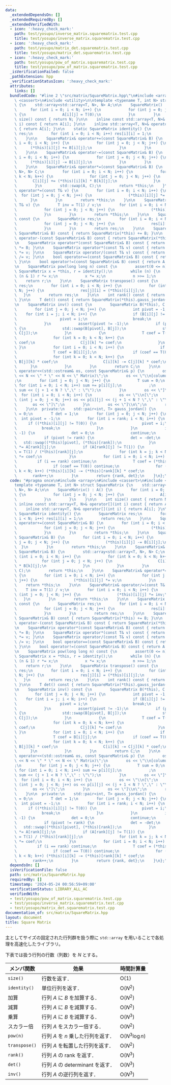 ```yaml
---
data:
  _extendedDependsOn: []
  _extendedRequiredBy: []
  _extendedVerifiedWith:
  - icon: ':heavy_check_mark:'
    path: test/yosupo/inverse_matrix.squarematrix.test.cpp
    title: test/yosupo/inverse_matrix.squarematrix.test.cpp
  - icon: ':heavy_check_mark:'
    path: test/yosupo/matrix_det.squarematrix.test.cpp
    title: test/yosupo/matrix_det.squarematrix.test.cpp
  - icon: ':heavy_check_mark:'
    path: test/yosupo/pow_of_matrix.squarematrix.test.cpp
    title: test/yosupo/pow_of_matrix.squarematrix.test.cpp
  _isVerificationFailed: false
  _pathExtension: hpp
  _verificationStatusIcon: ':heavy_check_mark:'
  attributes:
    links: []
  bundledCode: "#line 2 \"src/matrix/SquareMatrix.hpp\"\n#include <array>\n#include\
    \ <cassert>\n#include <utility>\n\ntemplate <typename T, int N> struct SquareMatrix\
    \ {\n    std::array<std::array<T, N>, N> A;\n\n    SquareMatrix() : A() {\n  \
    \      for (int i = 0; i < N; i++) {\n            for (int j = 0; j < N; j++)\
    \ {\n                A[i][j] = T(0);\n            }\n        }\n    }\n\n    int\
    \ size() const { return N; }\n\n    inline const std::array<T, N>& operator[](int\
    \ i) const { return A[i]; }\n\n    inline std::array<T, N>& operator[](int i)\
    \ { return A[i]; }\n\n    static SquareMatrix identity() {\n        SquareMatrix\
    \ res;\n        for (int i = 0; i < N; i++) res[i][i] = 1;\n        return res;\n\
    \    }\n\n    SquareMatrix& operator+=(const SquareMatrix& B) {\n        for (int\
    \ i = 0; i < N; i++) {\n            for (int j = 0; j < N; j++) {\n          \
    \      (*this)[i][j] += B[i][j];\n            }\n        }\n        return *this;\n\
    \    }\n\n    SquareMatrix& operator-=(const SquareMatrix& B) {\n        for (int\
    \ i = 0; i < N; i++) {\n            for (int j = 0; j < N; j++) {\n          \
    \      (*this)[i][j] -= B[i][j];\n            }\n        }\n        return *this;\n\
    \    }\n\n    SquareMatrix& operator*=(const SquareMatrix& B) {\n        std::array<std::array<T,\
    \ N>, N> C;\n        for (int i = 0; i < N; i++) {\n            for (int k = 0;\
    \ k < N; k++) {\n                for (int j = 0; j < N; j++) {\n             \
    \       C[i][j] += (*this)[i][k] * B[k][j];\n                }\n            }\n\
    \        }\n        std::swap(A, C);\n        return *this;\n    }\n\n    SquareMatrix&\
    \ operator*=(const T& v) {\n        for (int i = 0; i < N; i++) {\n          \
    \  for (int j = 0; j < N; j++) {\n                (*this)[i][j] *= v;\n      \
    \      }\n        }\n        return *this;\n    }\n\n    SquareMatrix& operator/=(const\
    \ T& v) {\n        T inv = T(1) / v;\n        for (int i = 0; i < N; i++) {\n\
    \            for (int j = 0; j < N; j++) {\n                (*this)[i][j] *= inv;\n\
    \            }\n        }\n        return *this;\n    }\n\n    SquareMatrix operator-()\
    \ const {\n        SquareMatrix res;\n        for (int i = 0; i < N; i++) {\n\
    \            for (int j = 0; j < N; j++) {\n                res[i][j] = -(*this)[i][j];\n\
    \            }\n        }\n        return res;\n    }\n\n    SquareMatrix operator+(const\
    \ SquareMatrix& B) const { return SquareMatrix(*this) += B; }\n\n    SquareMatrix\
    \ operator-(const SquareMatrix& B) const { return SquareMatrix(*this) -= B; }\n\
    \n    SquareMatrix operator*(const SquareMatrix& B) const { return SquareMatrix(*this)\
    \ *= B; }\n\n    SquareMatrix operator*(const T& v) const { return SquareMatrix(*this)\
    \ *= v; }\n\n    SquareMatrix operator/(const T& v) const { return SquareMatrix(*this)\
    \ /= v; }\n\n    bool operator==(const SquareMatrix& B) const { return A == B.A;\
    \ }\n\n    bool operator!=(const SquareMatrix& B) const { return A != B.A; }\n\
    \n    SquareMatrix pow(long long n) const {\n        assert(0 <= n);\n       \
    \ SquareMatrix x = *this, r = identity();\n        while (n) {\n            if\
    \ (n & 1) r *= x;\n            x *= x;\n            n >>= 1;\n        }\n    \
    \    return r;\n    }\n\n    SquareMatrix transpose() const {\n        SquareMatrix\
    \ res;\n        for (int i = 0; i < N; i++) {\n            for (int j = 0; j <\
    \ N; j++) {\n                res[j][i] = (*this)[i][j];\n            }\n     \
    \   }\n        return res;\n    }\n\n    int rank() const { return SquareMatrix(*this).gauss_jordan().first;\
    \ }\n\n    T det() const { return SquareMatrix(*this).gauss_jordan().second; }\n\
    \n    SquareMatrix inv() const {\n        SquareMatrix B(*this), C = identity();\n\
    \        for (int j = 0; j < N; j++) {\n            int pivot = -1;\n        \
    \    for (int i = j; i < N; i++) {\n                if (B[i][j] != T(0)) {\n \
    \                   pivot = i;\n                    break;\n                }\n\
    \            }\n            assert(pivot != -1);\n            if (pivot != j)\
    \ {\n                std::swap(B[pivot], B[j]);\n                std::swap(C[pivot],\
    \ C[j]);\n            }\n            {\n                T coef = T(1) / B[j][j];\n\
    \                for (int k = 0; k < N; k++) {\n                    B[j][k] *=\
    \ coef;\n                    C[j][k] *= coef;\n                }\n           \
    \ }\n            for (int i = 0; i < N; i++) {\n                if (i == j) continue;\n\
    \                T coef = B[i][j];\n                if (coef == T(0)) continue;\n\
    \                for (int k = 0; k < N; k++) {\n                    B[i][k] -=\
    \ B[j][k] * coef;\n                    C[i][k] -= C[j][k] * coef;\n          \
    \      }\n            }\n        }\n        return C;\n    }\n\n    friend std::ostream&\
    \ operator<<(std::ostream& os, const SquareMatrix& p) {\n        os << \"[(\"\
    \ << N << \" * \" << N << \" Matrix)\";\n        os << \"\\n[columun sums: \"\
    ;\n        for (int j = 0; j < N; j++) {\n            T sum = 0;\n           \
    \ for (int i = 0; i < N; i++) sum += p[i][j];\n            ;\n            os <<\
    \ sum << (j + 1 < N ? \",\" : \"\");\n        }\n        os << \"]\";\n      \
    \  for (int i = 0; i < N; i++) {\n            os << \"\\n[\";\n            for\
    \ (int j = 0; j < N; j++) os << p[i][j] << (j + 1 < N ? \",\" : \"\");\n     \
    \       os << \"]\";\n        }\n        os << \"]\\n\";\n        return os;\n\
    \    }\n\n  private:\n    std::pair<int, T> gauss_jordan() {\n        int rank\
    \ = 0;\n        T det = 1;\n        for (int j = 0; j < N; j++) {\n          \
    \  int pivot = -1;\n            for (int i = rank; i < N; i++) {\n           \
    \     if ((*this)[i][j] != T(0)) {\n                    pivot = i;\n         \
    \           break;\n                }\n            }\n            if (pivot ==\
    \ -1) {\n                det = 0;\n                continue;\n            }\n\
    \            if (pivot != rank) {\n                det = -det;\n             \
    \   std::swap((*this)[pivot], (*this)[rank]);\n            }\n            det\
    \ *= A[rank][j];\n            if (A[rank][j] != T(1)) {\n                T coef\
    \ = T(1) / (*this)[rank][j];\n                for (int k = j; k < N; k++) (*this)[rank][k]\
    \ *= coef;\n            }\n            for (int i = 0; i < N; i++) {\n       \
    \         if (i == rank) continue;\n                T coef = (*this)[i][j];\n\
    \                if (coef == T(0)) continue;\n                for (int k = j;\
    \ k < N; k++) (*this)[i][k] -= (*this)[rank][k] * coef;\n            }\n     \
    \       rank++;\n        }\n        return {rank, det};\n    }\n};\n"
  code: "#pragma once\n#include <array>\n#include <cassert>\n#include <utility>\n\n\
    template <typename T, int N> struct SquareMatrix {\n    std::array<std::array<T,\
    \ N>, N> A;\n\n    SquareMatrix() : A() {\n        for (int i = 0; i < N; i++)\
    \ {\n            for (int j = 0; j < N; j++) {\n                A[i][j] = T(0);\n\
    \            }\n        }\n    }\n\n    int size() const { return N; }\n\n   \
    \ inline const std::array<T, N>& operator[](int i) const { return A[i]; }\n\n\
    \    inline std::array<T, N>& operator[](int i) { return A[i]; }\n\n    static\
    \ SquareMatrix identity() {\n        SquareMatrix res;\n        for (int i = 0;\
    \ i < N; i++) res[i][i] = 1;\n        return res;\n    }\n\n    SquareMatrix&\
    \ operator+=(const SquareMatrix& B) {\n        for (int i = 0; i < N; i++) {\n\
    \            for (int j = 0; j < N; j++) {\n                (*this)[i][j] += B[i][j];\n\
    \            }\n        }\n        return *this;\n    }\n\n    SquareMatrix& operator-=(const\
    \ SquareMatrix& B) {\n        for (int i = 0; i < N; i++) {\n            for (int\
    \ j = 0; j < N; j++) {\n                (*this)[i][j] -= B[i][j];\n          \
    \  }\n        }\n        return *this;\n    }\n\n    SquareMatrix& operator*=(const\
    \ SquareMatrix& B) {\n        std::array<std::array<T, N>, N> C;\n        for\
    \ (int i = 0; i < N; i++) {\n            for (int k = 0; k < N; k++) {\n     \
    \           for (int j = 0; j < N; j++) {\n                    C[i][j] += (*this)[i][k]\
    \ * B[k][j];\n                }\n            }\n        }\n        std::swap(A,\
    \ C);\n        return *this;\n    }\n\n    SquareMatrix& operator*=(const T& v)\
    \ {\n        for (int i = 0; i < N; i++) {\n            for (int j = 0; j < N;\
    \ j++) {\n                (*this)[i][j] *= v;\n            }\n        }\n    \
    \    return *this;\n    }\n\n    SquareMatrix& operator/=(const T& v) {\n    \
    \    T inv = T(1) / v;\n        for (int i = 0; i < N; i++) {\n            for\
    \ (int j = 0; j < N; j++) {\n                (*this)[i][j] *= inv;\n         \
    \   }\n        }\n        return *this;\n    }\n\n    SquareMatrix operator-()\
    \ const {\n        SquareMatrix res;\n        for (int i = 0; i < N; i++) {\n\
    \            for (int j = 0; j < N; j++) {\n                res[i][j] = -(*this)[i][j];\n\
    \            }\n        }\n        return res;\n    }\n\n    SquareMatrix operator+(const\
    \ SquareMatrix& B) const { return SquareMatrix(*this) += B; }\n\n    SquareMatrix\
    \ operator-(const SquareMatrix& B) const { return SquareMatrix(*this) -= B; }\n\
    \n    SquareMatrix operator*(const SquareMatrix& B) const { return SquareMatrix(*this)\
    \ *= B; }\n\n    SquareMatrix operator*(const T& v) const { return SquareMatrix(*this)\
    \ *= v; }\n\n    SquareMatrix operator/(const T& v) const { return SquareMatrix(*this)\
    \ /= v; }\n\n    bool operator==(const SquareMatrix& B) const { return A == B.A;\
    \ }\n\n    bool operator!=(const SquareMatrix& B) const { return A != B.A; }\n\
    \n    SquareMatrix pow(long long n) const {\n        assert(0 <= n);\n       \
    \ SquareMatrix x = *this, r = identity();\n        while (n) {\n            if\
    \ (n & 1) r *= x;\n            x *= x;\n            n >>= 1;\n        }\n    \
    \    return r;\n    }\n\n    SquareMatrix transpose() const {\n        SquareMatrix\
    \ res;\n        for (int i = 0; i < N; i++) {\n            for (int j = 0; j <\
    \ N; j++) {\n                res[j][i] = (*this)[i][j];\n            }\n     \
    \   }\n        return res;\n    }\n\n    int rank() const { return SquareMatrix(*this).gauss_jordan().first;\
    \ }\n\n    T det() const { return SquareMatrix(*this).gauss_jordan().second; }\n\
    \n    SquareMatrix inv() const {\n        SquareMatrix B(*this), C = identity();\n\
    \        for (int j = 0; j < N; j++) {\n            int pivot = -1;\n        \
    \    for (int i = j; i < N; i++) {\n                if (B[i][j] != T(0)) {\n \
    \                   pivot = i;\n                    break;\n                }\n\
    \            }\n            assert(pivot != -1);\n            if (pivot != j)\
    \ {\n                std::swap(B[pivot], B[j]);\n                std::swap(C[pivot],\
    \ C[j]);\n            }\n            {\n                T coef = T(1) / B[j][j];\n\
    \                for (int k = 0; k < N; k++) {\n                    B[j][k] *=\
    \ coef;\n                    C[j][k] *= coef;\n                }\n           \
    \ }\n            for (int i = 0; i < N; i++) {\n                if (i == j) continue;\n\
    \                T coef = B[i][j];\n                if (coef == T(0)) continue;\n\
    \                for (int k = 0; k < N; k++) {\n                    B[i][k] -=\
    \ B[j][k] * coef;\n                    C[i][k] -= C[j][k] * coef;\n          \
    \      }\n            }\n        }\n        return C;\n    }\n\n    friend std::ostream&\
    \ operator<<(std::ostream& os, const SquareMatrix& p) {\n        os << \"[(\"\
    \ << N << \" * \" << N << \" Matrix)\";\n        os << \"\\n[columun sums: \"\
    ;\n        for (int j = 0; j < N; j++) {\n            T sum = 0;\n           \
    \ for (int i = 0; i < N; i++) sum += p[i][j];\n            ;\n            os <<\
    \ sum << (j + 1 < N ? \",\" : \"\");\n        }\n        os << \"]\";\n      \
    \  for (int i = 0; i < N; i++) {\n            os << \"\\n[\";\n            for\
    \ (int j = 0; j < N; j++) os << p[i][j] << (j + 1 < N ? \",\" : \"\");\n     \
    \       os << \"]\";\n        }\n        os << \"]\\n\";\n        return os;\n\
    \    }\n\n  private:\n    std::pair<int, T> gauss_jordan() {\n        int rank\
    \ = 0;\n        T det = 1;\n        for (int j = 0; j < N; j++) {\n          \
    \  int pivot = -1;\n            for (int i = rank; i < N; i++) {\n           \
    \     if ((*this)[i][j] != T(0)) {\n                    pivot = i;\n         \
    \           break;\n                }\n            }\n            if (pivot ==\
    \ -1) {\n                det = 0;\n                continue;\n            }\n\
    \            if (pivot != rank) {\n                det = -det;\n             \
    \   std::swap((*this)[pivot], (*this)[rank]);\n            }\n            det\
    \ *= A[rank][j];\n            if (A[rank][j] != T(1)) {\n                T coef\
    \ = T(1) / (*this)[rank][j];\n                for (int k = j; k < N; k++) (*this)[rank][k]\
    \ *= coef;\n            }\n            for (int i = 0; i < N; i++) {\n       \
    \         if (i == rank) continue;\n                T coef = (*this)[i][j];\n\
    \                if (coef == T(0)) continue;\n                for (int k = j;\
    \ k < N; k++) (*this)[i][k] -= (*this)[rank][k] * coef;\n            }\n     \
    \       rank++;\n        }\n        return {rank, det};\n    }\n};"
  dependsOn: []
  isVerificationFile: false
  path: src/matrix/SquareMatrix.hpp
  requiredBy: []
  timestamp: '2024-05-24 00:56:59+09:00'
  verificationStatus: LIBRARY_ALL_AC
  verifiedWith:
  - test/yosupo/pow_of_matrix.squarematrix.test.cpp
  - test/yosupo/inverse_matrix.squarematrix.test.cpp
  - test/yosupo/matrix_det.squarematrix.test.cpp
documentation_of: src/matrix/SquareMatrix.hpp
layout: document
title: Square Matrix
---
```


主としてサイズの固定された行列群を扱う際に `std::array` を用いることで各処理を高速化したライブラリ。

下表では扱う行列の行数（列数）を $N$ とする。

| メンバ関数    | 効果                               | 時間計算量               |
| ------------- | ---------------------------------- | ------------------------ |
| `size()`      | 行数を返す．                       | $\mathrm{O}(1)$          |
| `identity()`  | 単位行列を返す．                   | $\mathrm{O}(N^2)$        |
| 加算          | 行列 $A$ に $B$ を加算する．       | $\mathrm{O}(N^2)$        |
| 減算          | 行列 $A$ に $B$ を減算する．       | $\mathrm{O}(N^2)$        |
| 乗算          | 行列 $A$ に $B$ を減算する．       | $\mathrm{O}(N^3)$        |
| スカラー倍    | 行列 $A$ をスカラー倍する．        | $\mathrm{O}(N^2)$        |
| `pow(n)`      | 行列 $A$ を $n$ 乗した行列を返す． | $\mathrm{O}(N^3 \log n)$ |
| `transpose()` | 行列 $A$ を転置した行列を返す．    | $\mathrm{O}(N^2)$        |
| `rank()`      | 行列 $A$ の rank を返す．          | $\mathrm{O}(N^3)$        |
| `det()`       | 行列 $A$ の determinant を返す．   | $\mathrm{O}(N^3)$        |
| `inv()`       | 行列 $A$ の逆行列を返す．          | $\mathrm{O}(N^3)$        |

